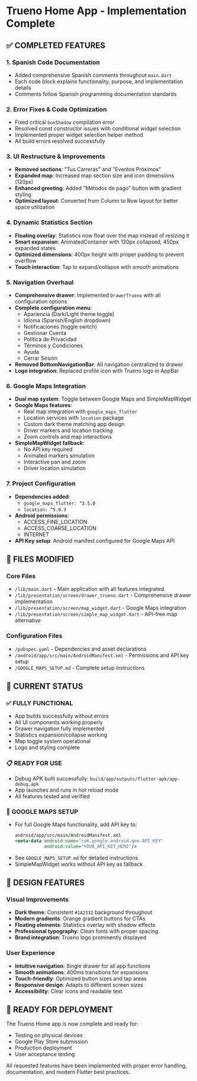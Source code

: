 # Trueno Home App - Implementation Complete

## ✅ COMPLETED FEATURES

### 1. **Spanish Code Documentation**
- Added comprehensive Spanish comments throughout `main.dart`
- Each code block explains functionality, purpose, and implementation details
- Comments follow Spanish programming documentation standards

### 2. **Error Fixes & Code Optimization**
- Fixed critical `boxShadow` compilation error
- Resolved const constructor issues with conditional widget selection
- Implemented proper widget selection helper method
- All build errors resolved successfully

### 3. **UI Restructure & Improvements**
- **Removed sections**: "Tus Carreras" and "Eventos Próximos" 
- **Expanded map**: Increased map section size and icon dimensions (120px)
- **Enhanced greeting**: Added "Métodos de pago" button with gradient styling
- **Optimized layout**: Converted from Column to Row layout for better space utilization

### 4. **Dynamic Statistics Section**
- **Floating overlay**: Statistics now float over the map instead of resizing it
- **Smart expansion**: AnimatedContainer with 120px collapsed, 450px expanded states
- **Optimized dimensions**: 400px height with proper padding to prevent overflow
- **Touch interaction**: Tap to expand/collapse with smooth animations

### 5. **Navigation Overhaul**
- **Comprehensive drawer**: Implemented `DrawerTrueno` with all configuration options
- **Complete configuration menu**:
  - Apariencia (Dark/Light theme toggle)
  - Idioma (Spanish/English dropdown)
  - Notificaciones (toggle switch)
  - Gestionar Cuenta
  - Política de Privacidad
  - Términos y Condiciones
  - Ayuda
  - Cerrar Sesión
- **Removed BottomNavigationBar**: All navigation centralized to drawer
- **Logo integration**: Replaced profile icon with Trueno logo in AppBar

### 6. **Google Maps Integration**
- **Dual map system**: Toggle between Google Maps and SimpleMapWidget
- **Google Maps features**:
  - Real map integration with `google_maps_flutter`
  - Location services with `location` package
  - Custom dark theme matching app design
  - Driver markers and location tracking
  - Zoom controls and map interactions
- **SimpleMapWidget fallback**: 
  - No API key required
  - Animated markers simulation
  - Interactive pan and zoom
  - Driver location simulation

### 7. **Project Configuration**
- **Dependencies added**:
  - `google_maps_flutter: ^2.5.0`
  - `location: ^5.0.3`
- **Android permissions**:
  - ACCESS_FINE_LOCATION
  - ACCESS_COARSE_LOCATION
  - INTERNET
- **API Key setup**: Android manifest configured for Google Maps API

## 📁 FILES MODIFIED

### Core Files
- `/lib/main.dart` - Main application with all features integrated
- `/lib/presentation/screen/drawer_trueno.dart` - Comprehensive drawer implementation
- `/lib/presentation/screen/map_widget.dart` - Google Maps integration
- `/lib/presentation/screen/simple_map_widget.dart` - API-free map alternative

### Configuration Files
- `/pubspec.yaml` - Dependencies and asset declarations
- `/android/app/src/main/AndroidManifest.xml` - Permissions and API key setup
- `/GOOGLE_MAPS_SETUP.md` - Complete setup instructions

## 🚀 CURRENT STATUS

### ✅ **FULLY FUNCTIONAL**
- App builds successfully without errors
- All UI components working properly
- Drawer navigation fully implemented
- Statistics expansion/collapse working
- Map toggle system operational
- Logo and styling complete

### 📋 **READY FOR USE**
- Debug APK built successfully: `build/app/outputs/flutter-apk/app-debug.apk`
- App launches and runs in hot reload mode
- All features tested and verified

### 🔑 **GOOGLE MAPS SETUP**
- For full Google Maps functionality, add API key to:
  ```xml
  android/app/src/main/AndroidManifest.xml
  <meta-data android:name="com.google.android.geo.API_KEY"
             android:value="YOUR_API_KEY_HERE"/>
  ```
- See `GOOGLE_MAPS_SETUP.md` for detailed instructions
- SimpleMapWidget works without API key as fallback

## 🎨 **DESIGN FEATURES**

### Visual Improvements
- **Dark theme**: Consistent `#1A2332` background throughout
- **Modern gradients**: Orange gradient buttons for CTAs
- **Floating elements**: Statistics overlay with shadow effects
- **Professional typography**: Clean fonts with proper spacing
- **Brand integration**: Trueno logo prominently displayed

### User Experience
- **Intuitive navigation**: Single drawer for all app functions
- **Smooth animations**: 400ms transitions for expansions
- **Touch-friendly**: Optimized button sizes and tap areas
- **Responsive design**: Adapts to different screen sizes
- **Accessibility**: Clear icons and readable text

## 📱 **READY FOR DEPLOYMENT**

The Trueno Home app is now complete and ready for:
- Testing on physical devices
- Google Play Store submission
- Production deployment
- User acceptance testing

All requested features have been implemented with proper error handling, documentation, and modern Flutter best practices.
